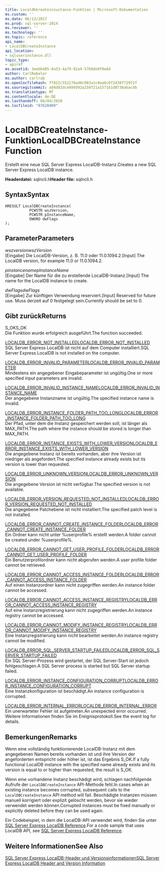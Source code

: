 ```yaml
---
title: Localdbkreateinzustance-Funktion | Microsoft-Dokumentation
ms.custom: ''
ms.date: 06/13/2017
ms.prod: sql-server-2014
ms.reviewer: ''
ms.technology: ''
ms.topic: reference
api_name:
- LocalDBCreateInstance
api_location:
- sqluserinstance.dll
topic_type:
- apiref
ms.assetid: 3eebb485-8a53-4a79-82a9-57b8de9f8e84
author: CarlRabeler
ms.author: carlrab
ms.openlocfilehash: ff822c552176ad8c083a1c8ea6c0f2430f72972f
ms.sourcegitcommit: ad4d92dce894592a259721a1571b1d8736abacdb
ms.translationtype: MT
ms.contentlocale: de-DE
ms.lasthandoff: 08/04/2020
ms.locfileid: "87620409"
---
```

# <a name="localdbcreateinstance-function"></a><span data-ttu-id="50420-102">LocalDBCreateInstance-Funktion</span><span class="sxs-lookup"><span data-stu-id="50420-102">LocalDBCreateInstance Function</span></span>
  <span data-ttu-id="50420-103">Erstellt eine neue SQL Server Express LocalDB-Instanz.</span><span class="sxs-lookup"><span data-stu-id="50420-103">Creates a new SQL Server Express LocalDB instance.</span></span>  
  
 <span data-ttu-id="50420-104">**Headerdatei:** sqlncli.h</span><span class="sxs-lookup"><span data-stu-id="50420-104">**Header file:** sqlncli.h</span></span>  
  
## <a name="syntax"></a><span data-ttu-id="50420-105">Syntax</span><span class="sxs-lookup"><span data-stu-id="50420-105">Syntax</span></span>  
  
```  
HRESULT LocalDBCreateInstance(  
           PCWSTR wszVersion,  
           PCWSTR pInstanceName,   
           DWORD dwFlags   
);  
```  
  
## <a name="parameters"></a><span data-ttu-id="50420-106">Parameter</span><span class="sxs-lookup"><span data-stu-id="50420-106">Parameters</span></span>  
 <span data-ttu-id="50420-107">*wszversion*</span><span class="sxs-lookup"><span data-stu-id="50420-107">*wszVersion*</span></span>  
 <span data-ttu-id="50420-108">[Eingabe] Die LocalDB-Version, z. B. 11.0 oder 11.0.1094.2.</span><span class="sxs-lookup"><span data-stu-id="50420-108">[Input] The LocalDB version, for example 11.0 or 11.0.1094.2.</span></span>  
  
 <span data-ttu-id="50420-109">*pinstancename*</span><span class="sxs-lookup"><span data-stu-id="50420-109">*pInstanceName*</span></span>  
 <span data-ttu-id="50420-110">[Eingabe] Der Name für die zu erstellende LocalDB-Instanz.</span><span class="sxs-lookup"><span data-stu-id="50420-110">[Input] The name for the LocalDB instance to create.</span></span>  
  
 <span data-ttu-id="50420-111">*dwFlags*</span><span class="sxs-lookup"><span data-stu-id="50420-111">*dwFlags*</span></span>  
 <span data-ttu-id="50420-112">[Eingabe] Zur künftigen Verwendung reserviert.</span><span class="sxs-lookup"><span data-stu-id="50420-112">[Input] Reserved for future use.</span></span> <span data-ttu-id="50420-113">Muss derzeit auf 0 festgelegt sein.</span><span class="sxs-lookup"><span data-stu-id="50420-113">Currently should be set to 0.</span></span>  
  
## <a name="returns"></a><span data-ttu-id="50420-114">Gibt zurück</span><span class="sxs-lookup"><span data-stu-id="50420-114">Returns</span></span>  
 <span data-ttu-id="50420-115">S_OK</span><span class="sxs-lookup"><span data-stu-id="50420-115">S_OK</span></span>  
 <span data-ttu-id="50420-116">Die Funktion wurde erfolgreich ausgeführt.</span><span class="sxs-lookup"><span data-stu-id="50420-116">The function succeeded.</span></span>  
  
 [<span data-ttu-id="50420-117">LOCALDB_ERROR_NOT_INSTALLED</span><span class="sxs-lookup"><span data-stu-id="50420-117">LOCALDB_ERROR_NOT_INSTALLED</span></span>](../express-localdb-error-messages/localdb-error-not-installed.md)  
 <span data-ttu-id="50420-118">SQL Server Express LocalDB ist nicht auf dem Computer installiert.</span><span class="sxs-lookup"><span data-stu-id="50420-118">SQL Server Express LocalDB is not installed on the computer.</span></span>  
  
 [<span data-ttu-id="50420-119">LOCALDB_ERROR_INVALID_PARAMETER</span><span class="sxs-lookup"><span data-stu-id="50420-119">LOCALDB_ERROR_INVALID_PARAMETER</span></span>](../express-localdb-error-messages/localdb-error-invalid-parameter.md)  
 <span data-ttu-id="50420-120">Mindestens ein angegebener Eingabeparameter ist ungültig.</span><span class="sxs-lookup"><span data-stu-id="50420-120">One or more specified input parameters are invalid.</span></span>  
  
 [<span data-ttu-id="50420-121">LOCALDB_ERROR_INVALID_INSTANCE_NAME</span><span class="sxs-lookup"><span data-stu-id="50420-121">LOCALDB_ERROR_INVALID_INSTANCE_NAME</span></span>](../express-localdb-error-messages/localdb-error-invalid-instance-name.md)  
 <span data-ttu-id="50420-122">Der angegebene Instanzname ist ungültig.</span><span class="sxs-lookup"><span data-stu-id="50420-122">The specified instance name is invalid.</span></span>  
  
 [<span data-ttu-id="50420-123">LOCALDB_ERROR_INSTANCE_FOLDER_PATH_TOO_LONG</span><span class="sxs-lookup"><span data-stu-id="50420-123">LOCALDB_ERROR_INSTANCE_FOLDER_PATH_TOO_LONG</span></span>](../express-localdb-error-messages/localdb-error-instance-folder-path-too-long.md)  
 <span data-ttu-id="50420-124">Der Pfad, unter dem die Instanz gespeichert werden soll, ist länger als MAX_PATH.</span><span class="sxs-lookup"><span data-stu-id="50420-124">The path where the instance should be stored is longer than MAX_PATH.</span></span>  
  
 [<span data-ttu-id="50420-125">LOCALDB_ERROR_INSTANCE_EXISTS_WITH_LOWER_VERSION</span><span class="sxs-lookup"><span data-stu-id="50420-125">LOCALDB_ERROR_INSTANCE_EXISTS_WITH_LOWER_VERSION</span></span>](../express-localdb-error-messages/localdb-error-instance-exists-with-lower-version.md)  
 <span data-ttu-id="50420-126">Die angegebene Instanz ist bereits vorhanden, aber ihre Version ist niedriger als angefordert.</span><span class="sxs-lookup"><span data-stu-id="50420-126">The specified instance already exists but its version is lower than requested.</span></span>  
  
 [<span data-ttu-id="50420-127">LOCALDB_ERROR_UNKNOWN_VERSION</span><span class="sxs-lookup"><span data-stu-id="50420-127">LOCALDB_ERROR_UNKNOWN_VERSION</span></span>](../express-localdb-error-messages/localdb-error-unknown-version.md)  
 <span data-ttu-id="50420-128">Die angegebene Version ist nicht verfügbar.</span><span class="sxs-lookup"><span data-stu-id="50420-128">The specified version is not available.</span></span>  
  
 [<span data-ttu-id="50420-129">LOCALDB_ERROR_VERSION_REQUESTED_NOT_INSTALLED</span><span class="sxs-lookup"><span data-stu-id="50420-129">LOCALDB_ERROR_VERSION_REQUESTED_NOT_INSTALLED</span></span>](../express-localdb-error-messages/localdb-error-version-requested-not-installed.md)  
 <span data-ttu-id="50420-130">Die angegebene Patchebene ist nicht installiert.</span><span class="sxs-lookup"><span data-stu-id="50420-130">The specified patch level is not installed.</span></span>  
  
 [<span data-ttu-id="50420-131">LOCALDB_ERROR_CANNOT_CREATE_INSTANCE_FOLDER</span><span class="sxs-lookup"><span data-stu-id="50420-131">LOCALDB_ERROR_CANNOT_CREATE_INSTANCE_FOLDER</span></span>](../express-localdb-error-messages/localdb-error-cannot-create-instance-folder.md)  
 <span data-ttu-id="50420-132">Ein Ordner kann nicht unter %userprofile% erstellt werden.</span><span class="sxs-lookup"><span data-stu-id="50420-132">A folder cannot be created under %userprofile%.</span></span>  
  
 [<span data-ttu-id="50420-133">LOCALDB_ERROR_CANNOT_GET_USER_PROFILE_FOLDER</span><span class="sxs-lookup"><span data-stu-id="50420-133">LOCALDB_ERROR_CANNOT_GET_USER_PROFILE_FOLDER</span></span>](../express-localdb-error-messages/localdb-error-cannot-get-user-profile-folder.md)  
 <span data-ttu-id="50420-134">Ein Benutzerprofilordner kann nicht abgerufen werden.</span><span class="sxs-lookup"><span data-stu-id="50420-134">A user profile folder cannot be retrieved.</span></span>  
  
 [<span data-ttu-id="50420-135">LOCALDB_ERROR_CANNOT_ACCESS_INSTANCE_FOLDER</span><span class="sxs-lookup"><span data-stu-id="50420-135">LOCALDB_ERROR_CANNOT_ACCESS_INSTANCE_FOLDER</span></span>](../express-localdb-error-messages/localdb-error-cannot-access-instance-folder.md)  
 <span data-ttu-id="50420-136">Auf einen Instanzordner kann nicht zugegriffen werden.</span><span class="sxs-lookup"><span data-stu-id="50420-136">An instance folder cannot be accessed.</span></span>  
  
 [<span data-ttu-id="50420-137">LOCALDB_ERROR_CANNOT_ACCESS_INSTANCE_REGISTRY</span><span class="sxs-lookup"><span data-stu-id="50420-137">LOCALDB_ERROR_CANNOT_ACCESS_INSTANCE_REGISTRY</span></span>](../express-localdb-error-messages/localdb-error-cannot-access-instance-registry.md)  
 <span data-ttu-id="50420-138">Auf eine Instanzregistrierung kann nicht zugegriffen werden.</span><span class="sxs-lookup"><span data-stu-id="50420-138">An instance registry cannot be accessed.</span></span>  
  
 [<span data-ttu-id="50420-139">LOCALDB_ERROR_CANNOT_MODIFY_INSTANCE_REGISTRY</span><span class="sxs-lookup"><span data-stu-id="50420-139">LOCALDB_ERROR_CANNOT_MODIFY_INSTANCE_REGISTRY</span></span>](../express-localdb-error-messages/localdb-error-cannot-modify-instance-registry.md)  
 <span data-ttu-id="50420-140">Eine Instanzregistrierung kann nicht bearbeitet werden.</span><span class="sxs-lookup"><span data-stu-id="50420-140">An instance registry cannot be modified.</span></span>  
  
 [<span data-ttu-id="50420-141">LOCALDB_ERROR_SQL_SERVER_STARTUP_FAILED</span><span class="sxs-lookup"><span data-stu-id="50420-141">LOCALDB_ERROR_SQL_SERVER_STARTUP_FAILED</span></span>](../express-localdb-error-messages/localdb-error-sql-server-startup-failed.md)  
 <span data-ttu-id="50420-142">Ein SQL Server-Prozess wird gestartet, der SQL Server-Start ist jedoch fehlgeschlagen.</span><span class="sxs-lookup"><span data-stu-id="50420-142">A SQL Server process is started but SQL Server startup failed.</span></span>  
  
 [<span data-ttu-id="50420-143">LOCALDB_ERROR_INSTANCE_CONFIGURATION_CORRUPT</span><span class="sxs-lookup"><span data-stu-id="50420-143">LOCALDB_ERROR_INSTANCE_CONFIGURATION_CORRUPT</span></span>](../express-localdb-error-messages/localdb-error-instance-configuration-corrupt.md)  
 <span data-ttu-id="50420-144">Eine Instanzkonfiguration ist beschädigt.</span><span class="sxs-lookup"><span data-stu-id="50420-144">An instance configuration is corrupted.</span></span>  
  
 [<span data-ttu-id="50420-145">LOCALDB_ERROR_INTERNAL_ERROR</span><span class="sxs-lookup"><span data-stu-id="50420-145">LOCALDB_ERROR_INTERNAL_ERROR</span></span>](../express-localdb-error-messages/localdb-error-internal-error.md)  
 <span data-ttu-id="50420-146">Ein unerwarteter Fehler ist aufgetreten.</span><span class="sxs-lookup"><span data-stu-id="50420-146">An unexpected error occurred.</span></span> <span data-ttu-id="50420-147">Weitere Informationen finden Sie im Ereignisprotokoll.</span><span class="sxs-lookup"><span data-stu-id="50420-147">See the event log for details.</span></span>  
  
## <a name="remarks"></a><span data-ttu-id="50420-148">Bemerkungen</span><span class="sxs-lookup"><span data-stu-id="50420-148">Remarks</span></span>  
 <span data-ttu-id="50420-149">Wenn eine vollständig funktionierende LocalDB-Instanz mit dem angegebenen Namen bereits vorhanden ist und ihre Version der angeforderten entspricht oder höher ist, ist das Ergebnis S_OK.</span><span class="sxs-lookup"><span data-stu-id="50420-149">If a fully functional LocalDB instance with the specified name already exists and its version is equal to or higher than requested, the result is S_OK.</span></span>  
  
 <span data-ttu-id="50420-150">Wenn eine vorhandene Instanz beschädigt wird, schlagen nachfolgende Aufrufe der `LocalDBCreateInstance` API-Methode fehl.</span><span class="sxs-lookup"><span data-stu-id="50420-150">In cases when an existing instance becomes corrupted, subsequent calls to the `LocalDBCreateInstance` API method will fail.</span></span> <span data-ttu-id="50420-151">Beschädigte Instanzen müssen manuell korrigiert oder explizit gelöscht werden, bevor sie wieder verwendet werden können.</span><span class="sxs-lookup"><span data-stu-id="50420-151">Corrupted instances must be fixed manually or explicitly deleted before they can be used again.</span></span>  
  
 <span data-ttu-id="50420-152">Ein Codebeispiel, in dem die LocalDB-API verwendet wird, finden Sie unter [SQL Server Express LocalDB Reference](../sql-server-express-localdb-reference.md).</span><span class="sxs-lookup"><span data-stu-id="50420-152">For a code sample that uses LocalDB API, see [SQL Server Express LocalDB Reference](../sql-server-express-localdb-reference.md).</span></span>  
  
## <a name="see-also"></a><span data-ttu-id="50420-153">Weitere Informationen</span><span class="sxs-lookup"><span data-stu-id="50420-153">See Also</span></span>  
 [<span data-ttu-id="50420-154">SQL Server Express LocalDB-Header und Versionsinformationen</span><span class="sxs-lookup"><span data-stu-id="50420-154">SQL Server Express LocalDB Header and Version Information</span></span>](sql-server-express-localdb-header-and-version-information.md)  
  
  
